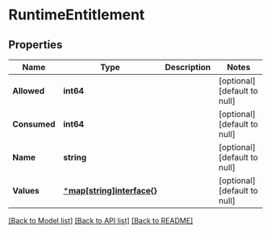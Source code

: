 # RuntimeEntitlement

## Properties

Name | Type | Description | Notes
------------ | ------------- | ------------- | -------------
**Allowed** | **int64** |  | [optional] [default to null]
**Consumed** | **int64** |  | [optional] [default to null]
**Name** | **string** |  | [optional] [default to null]
**Values** | [***map[string]interface{}**](map.md) |  | [optional] [default to null]

[[Back to Model list]](../README.md#documentation-for-models) [[Back to API list]](../README.md#documentation-for-api-endpoints) [[Back to README]](../README.md)

